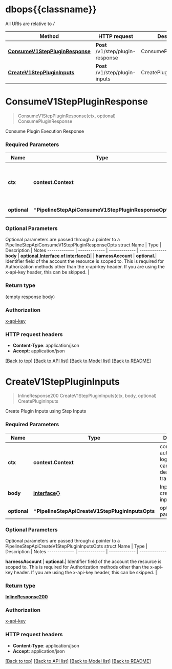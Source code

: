 # dbops{{classname}}

All URIs are relative to */*

Method | HTTP request | Description
------------- | ------------- | -------------
[**ConsumeV1StepPluginResponse**](PipelineStepApi.md#ConsumeV1StepPluginResponse) | **Post** /v1/step/plugin-response | ConsumePluginResponse
[**CreateV1StepPluginInputs**](PipelineStepApi.md#CreateV1StepPluginInputs) | **Post** /v1/step/plugin-inputs | CreatePluginInputs

# **ConsumeV1StepPluginResponse**
> ConsumeV1StepPluginResponse(ctx, optional)
ConsumePluginResponse

Consume Plugin Execution Response

### Required Parameters

Name | Type | Description  | Notes
------------- | ------------- | ------------- | -------------
 **ctx** | **context.Context** | context for authentication, logging, cancellation, deadlines, tracing, etc.
 **optional** | ***PipelineStepApiConsumeV1StepPluginResponseOpts** | optional parameters | nil if no parameters

### Optional Parameters
Optional parameters are passed through a pointer to a PipelineStepApiConsumeV1StepPluginResponseOpts struct
Name | Type | Description  | Notes
------------- | ------------- | ------------- | -------------
 **body** | [**optional.Interface of interface{}**](interface{}.md)|  | 
 **harnessAccount** | **optional.**| Identifier field of the account the resource is scoped to. This is required for Authorization methods other than the x-api-key header. If you are using the x-api-key header, this can be skipped. | 

### Return type

 (empty response body)

### Authorization

[x-api-key](../README.md#x-api-key)

### HTTP request headers

 - **Content-Type**: application/json
 - **Accept**: application/json

[[Back to top]](#) [[Back to API list]](../README.md#documentation-for-api-endpoints) [[Back to Model list]](../README.md#documentation-for-models) [[Back to README]](../README.md)

# **CreateV1StepPluginInputs**
> InlineResponse200 CreateV1StepPluginInputs(ctx, body, optional)
CreatePluginInputs

Create Plugin Inputs using Step Inputs

### Required Parameters

Name | Type | Description  | Notes
------------- | ------------- | ------------- | -------------
 **ctx** | **context.Context** | context for authentication, logging, cancellation, deadlines, tracing, etc.
  **body** | [**interface{}**](interface{}.md)| Inputs to create plugin inputs | 
 **optional** | ***PipelineStepApiCreateV1StepPluginInputsOpts** | optional parameters | nil if no parameters

### Optional Parameters
Optional parameters are passed through a pointer to a PipelineStepApiCreateV1StepPluginInputsOpts struct
Name | Type | Description  | Notes
------------- | ------------- | ------------- | -------------

 **harnessAccount** | **optional.**| Identifier field of the account the resource is scoped to. This is required for Authorization methods other than the x-api-key header. If you are using the x-api-key header, this can be skipped. | 

### Return type

[**InlineResponse200**](inline_response_200.md)

### Authorization

[x-api-key](../README.md#x-api-key)

### HTTP request headers

 - **Content-Type**: application/json
 - **Accept**: application/json

[[Back to top]](#) [[Back to API list]](../README.md#documentation-for-api-endpoints) [[Back to Model list]](../README.md#documentation-for-models) [[Back to README]](../README.md)

